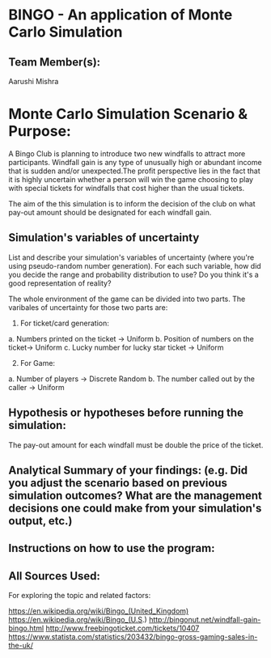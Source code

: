 # BINGO - An application of Monte Carlo Simulation

## Team Member(s):
Aarushi Mishra

# Monte Carlo Simulation Scenario & Purpose:

A Bingo Club is planning to introduce two new windfalls to attract more participants. Windfall gain is any type of unusually high or abundant income that is sudden and/or unexpected.The profit perspective lies in the fact that it is highly uncertain whether a person will win the game choosing to play with special tickets for windfalls that cost higher than the usual tickets.

The aim of the this simulation is to inform the decision of the club on what pay-out amount should be designated for each windfall gain.

## Simulation's variables of uncertainty
List and describe your simulation's variables of uncertainty (where you're using pseudo-random number generation). For each such variable, how did you decide the range and probability distribution to use?  Do you think it's a good representation of reality?

The whole environment of the game can be divided into two parts. The varibales of uncertainty for those two parts are:

1. For ticket/card generation:

a. Numbers printed on the ticket -> Uniform
b. Position of numbers on the ticket->  Uniform
c. Lucky number for lucky star ticket -> Uniform

2. For Game:

a. Number of players -> Discrete Random
b. The number called out by the caller -> Uniform



## Hypothesis or hypotheses before running the simulation:

The pay-out amount for each windfall must be double the price of the ticket. 

## Analytical Summary of your findings: (e.g. Did you adjust the scenario based on previous simulation outcomes?  What are the management decisions one could make from your simulation's output, etc.)

## Instructions on how to use the program:

## All Sources Used:

For exploring the topic and related factors:

  https://en.wikipedia.org/wiki/Bingo_(United_Kingdom)
  https://en.wikipedia.org/wiki/Bingo_(U.S.)
  http://bingonut.net/windfall-gain-bingo.html
  http://www.freebingoticket.com/tickets/10407
  https://www.statista.com/statistics/203432/bingo-gross-gaming-sales-in-the-uk/


